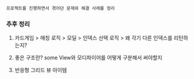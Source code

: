 ```
프로젝트를 진행하면서 겪어던 문제와 해결 사례를 정리
```


### 추후 정리

1. 카드게임 > 매칭 로직 > 모딜 > 인덱스 선택 로직 > 왜 각기 다른 인덱스를 리턴하는지?

2. 좋은 구조란? some View와 모디파이어를 어떻게 구분해서 써야할지

3. 반응형 그리드 뷰 아이템
